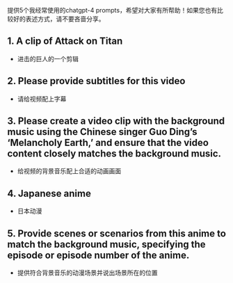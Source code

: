 提供5个我经常使用的chatgpt-4 prompts，希望对大家有所帮助！如果您也有比较好的表述方式，请不要吝啬分享。
## 1. A clip of Attack on Titan
- 进击的巨人的一个剪辑

## 2. Please provide subtitles for this video
- 请给视频配上字幕

## 3. Please create a video clip with the background music using the Chinese singer Guo Ding’s ‘Melancholy Earth,’ and ensure that the video content closely matches the background music.
- 给视频的背景音乐配上合适的动画画面

## 4. Japanese anime
- 日本动漫

## 5. Provide scenes or scenarios from this anime to match the background music, specifying the episode or episode number of the anime.
- 提供符合背景音乐的动漫场景并说出场景所在的位置